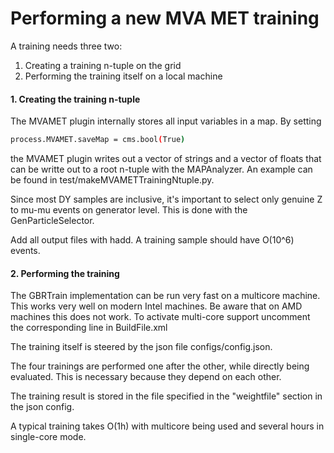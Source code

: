 # Performing a new MVA MET training

A training needs three two:
1. Creating a training n-tuple on the grid
2. Performing the training itself on a local machine

#### 1. Creating the training n-tuple

The MVAMET plugin internally stores all input variables in a map. By setting

```bash
process.MVAMET.saveMap = cms.bool(True)
```
the MVAMET plugin writes out a vector of strings and a vector of floats that can be writte out to a root n-tuple with the MAPAnalyzer. An example can be found in test/makeMVAMETTrainingNtuple.py.

Since most DY samples are inclusive, it's important to select only genuine Z to mu-mu events on generator level. This is done with the GenParticleSelector.

Add all output files with hadd. A training sample should have O(10^6) events.

#### 2. Performing the training
The GBRTrain implementation can be run very fast on a multicore machine. This works very well on modern Intel machines. Be aware that on AMD machines this does not work. To activate multi-core support uncomment the corresponding line in BuildFile.xml

The training itself is steered by the json file configs/config.json.

The four trainings are performed one after the other, while directly being evaluated. This is necessary because they depend on each other.

The training result is stored in the file specified in the "weightfile" section in the json config.

A typical training takes O(1h) with multicore being used and several hours in single-core mode.

